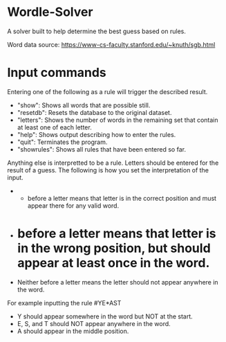 # Wordle-Solver

 A solver built to help determine the best guess based on rules.

Word data source: https://www-cs-faculty.stanford.edu/~knuth/sgb.html

# Input commands

Entering one of the following as a rule will trigger the described result.

- "show": Shows all words that are possible still.
- "resetdb": Resets the database to the original dataset.
- "letters": Shows the number of words in the remaining set that contain at least one of each letter.
- "help": Shows output describing how to enter the rules.
- "quit": Terminates the program.
- "showrules": Shows all rules that have been entered so far.

Anything else is interpretted to be a rule. Letters should be entered for the result of a guess. The following is how you set the interpretation of the input.

- * before a letter means that letter is in the correct position and must appear there for any valid word.
- # before a letter means that letter is in the wrong position, but should appear at least once in the word.
- Neither before a letter means the letter should not appear anywhere in the word.

For example inputting the rule #YE*AST
- Y should appear somewhere in the word but NOT at the start.
- E, S, and T should NOT appear anywhere in the word.
- A should appear in the middle position.